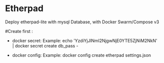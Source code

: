 # Etherpad
Deploy etherpad-lite with mysql Database, with Docker Swarm/Compose v3


#Create first :

- docker secret: 
Example:
 echo 'YzdiYjJlNmI2NjgwNjE0YTE5ZjNiM2NkN' | docker secret create db_pass -

- docker config: 
Example:
 docker config create etherpad settings.json 



